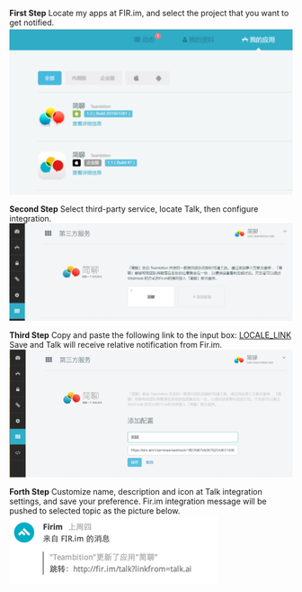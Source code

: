 
**First Step** Locate my apps at FIR.im, and select the project that you want to get notified.
![](images/inte-guide/sample-firim-1.png)

**Second Step** Select third-party service, locate Talk, then configure integration.
![](images/inte-guide/sample-firim-2.png)

**Third Step** Copy and paste the following link to the input box: [LOCALE_LINK](LOCALE_LINK)
Save and Talk will receive relative notification from Fir.im.
![](images/inte-guide/sample-firim-3.png)

**Forth Step** Customize name, description and icon at Talk integration settings, and save your preference. Fir.im integration message will be pushed to selected topic as the picture below.
![](images/inte-guide/notice-firim.png)
